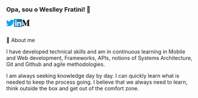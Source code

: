 ### Opa, sou o Weslley Fratini! 👋

<a href="https://twitter.com/Weslley_Fratini" target="_blank">
  <img src="https://raw.githubusercontent.com/weslleyfratini/weslleyfratini/master/assets/twitter.svg" width="21px"  alt="Weslley Fratini | Twitter" align="left" />
</a>

<a href="https://www.linkedin.com/in/weslley-fratini/" target="_blank">
  <img src="https://raw.githubusercontent.com/weslleyfratini/weslleyfratini/master/assets/linkedin.svg" width="21px"  alt="Weslley Fratini | LinkedIn" align="left" />
</a>

<a href="https://weslleyfratini.medium.com/" target="_blank">
  <img src="https://raw.githubusercontent.com/weslleyfratini/weslleyfratini/master/assets/medium.svg" width="21px"  alt="Weslley Fratini | Medium" align="left" />
</a>
<br />
<br />

💬 
About me

I have developed technical skills and am in continuous learning in Mobile and Web development, Frameworks, APIs, notions of Systems Architecture, Git and Github and agile methodologies.

I am always seeking knowledge day by day. I can quickly learn what is needed to keep the process going. I believe that we always need to learn, think outside the box and get out of the comfort zone.
